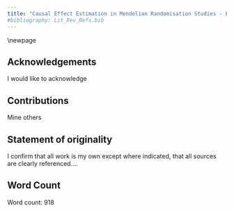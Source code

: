 ```yaml
---
title: "Causal Effect Estimation in Mendelian Randomisation Studies - Evaluating a Novel Bayesian Approach To Genetic Pleiotropy Versus Established Weighted Median Methodology"
#bibliography: Lit_Rev_Refs.bib
---
```


\newpage

## Acknowledgements

I would like to acknowledge


## Contributions

Mine others

## Statement of originality

I confirm that all work is my own except where indicated, that all sources are clearly referenced....


## Word Count

Word count: 
918
